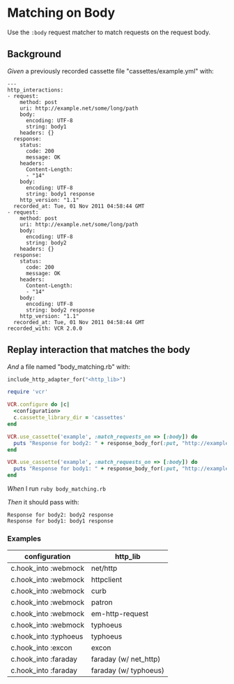 # Matching on Body

Use the `:body` request matcher to match requests on the request body.

## Background

_Given_ a previously recorded cassette file "cassettes/example.yml" with:

```
--- 
http_interactions: 
- request: 
    method: post
    uri: http://example.net/some/long/path
    body: 
      encoding: UTF-8
      string: body1
    headers: {}
  response: 
    status: 
      code: 200
      message: OK
    headers: 
      Content-Length: 
      - "14"
    body: 
      encoding: UTF-8
      string: body1 response
    http_version: "1.1"
  recorded_at: Tue, 01 Nov 2011 04:58:44 GMT
- request: 
    method: post
    uri: http://example.net/some/long/path
    body: 
      encoding: UTF-8
      string: body2
    headers: {}
  response: 
    status: 
      code: 200
      message: OK
    headers: 
      Content-Length: 
      - "14"
    body: 
      encoding: UTF-8
      string: body2 response
    http_version: "1.1"
  recorded_at: Tue, 01 Nov 2011 04:58:44 GMT
recorded_with: VCR 2.0.0
```

## Replay interaction that matches the body

_And_ a file named "body_matching.rb" with:

```ruby
include_http_adapter_for("<http_lib>")

require 'vcr'

VCR.configure do |c|
  <configuration>
  c.cassette_library_dir = 'cassettes'
end

VCR.use_cassette('example', :match_requests_on => [:body]) do
  puts "Response for body2: " + response_body_for(:put, "http://example.com/", "body2")
end

VCR.use_cassette('example', :match_requests_on => [:body]) do
  puts "Response for body1: " + response_body_for(:put, "http://example.com/", "body1")
end
```

_When_ I run `ruby body_matching.rb`

_Then_ it should pass with:

```
Response for body2: body2 response
Response for body1: body1 response
```

### Examples

| configuration         | http_lib              |
|-----------------------|-----------------------|
| c.hook_into :webmock  | net/http              |
| c.hook_into :webmock  | httpclient            |
| c.hook_into :webmock  | curb                  |
| c.hook_into :webmock  | patron                |
| c.hook_into :webmock  | em-http-request       |
| c.hook_into :webmock  | typhoeus              |
| c.hook_into :typhoeus | typhoeus              |
| c.hook_into :excon    | excon                 |
| c.hook_into :faraday  | faraday (w/ net_http) |
| c.hook_into :faraday  | faraday (w/ typhoeus) |
